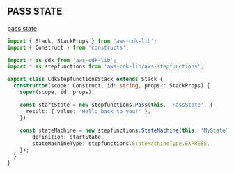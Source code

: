## PASS STATE

[pass state](https://catalog.workshops.aws/stepfunctions/en-US/module-9/step-4#use-aws-cdk-to-create-an-api-gateway-rest-api-with-synchronous-express-state-machine-backend-integration)


```typescript
import { Stack, StackProps } from 'aws-cdk-lib';
import { Construct } from 'constructs';

import * as cdk from 'aws-cdk-lib';
import * as stepfunctions from 'aws-cdk-lib/aws-stepfunctions';

export class CdkStepfunctionsStack extends Stack {
  constructor(scope: Construct, id: string, props?: StackProps) {
    super(scope, id, props);

    const startState = new stepfunctions.Pass(this, 'PassState', {
      result: { value: 'Hello back to you!' },
    })
    
    const stateMachine = new stepfunctions.StateMachine(this, 'MyStateMachine', {
        definition: startState,
        stateMachineType: stepfunctions.StateMachineType.EXPRESS,
    });
  }
}
```
